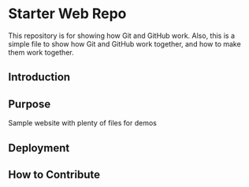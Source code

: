 # Starter Web Repo

This repository is for showing how Git and GitHub work. Also, this is a simple file to show how Git and GitHub work together, and how to make them work together.

## Introduction 

## Purpose

Sample website with plenty of files for demos

## Deployment

## How to Contribute
